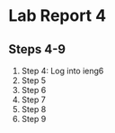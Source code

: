 # Lab Report 4
Steps 4-9
---
1. Step 4: Log into ieng6
2. Step 5
3. Step 6
4. Step 7
5. Step 8
6. Step 9
